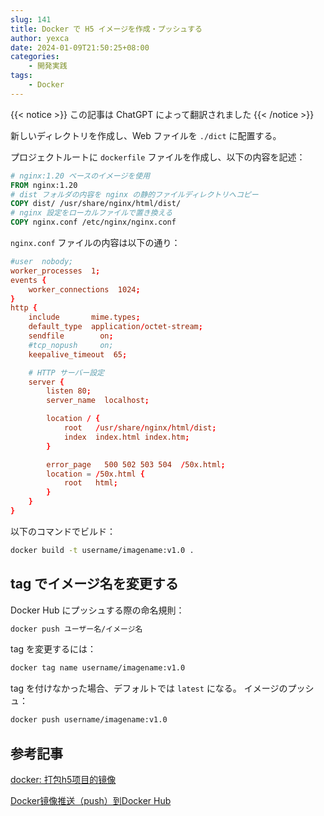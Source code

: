 ```yaml
---
slug: 141
title: Docker で H5 イメージを作成・プッシュする
author: yexca
date: 2024-01-09T21:50:25+08:00
categories:
    - 開発実践
tags:
    - Docker
---
```


{{< notice >}} この記事は ChatGPT によって翻訳されました {{< /notice >}}

新しいディレクトリを作成し、Web ファイルを `./dict` に配置する。

プロジェクトルートに `dockerfile` ファイルを作成し、以下の内容を記述：

```dockerfile
# nginx:1.20 ベースのイメージを使用
FROM nginx:1.20
# dist フォルダの内容を nginx の静的ファイルディレクトリへコピー
COPY dist/ /usr/share/nginx/html/dist/
# nginx 設定をローカルファイルで置き換える
COPY nginx.conf /etc/nginx/nginx.conf
````

`nginx.conf` ファイルの内容は以下の通り：

```conf
#user  nobody;
worker_processes  1;
events {
    worker_connections  1024;
}
http {
    include       mime.types;
    default_type  application/octet-stream;
    sendfile        on;
    #tcp_nopush     on;
    keepalive_timeout  65;

    # HTTP サーバー設定
    server {
        listen 80;
        server_name  localhost;

        location / {
            root   /usr/share/nginx/html/dist;
            index  index.html index.htm;
        }

        error_page   500 502 503 504  /50x.html;
        location = /50x.html {
            root   html;
        }
    }
}
```

以下のコマンドでビルド：

```bash
docker build -t username/imagename:v1.0 .
```

## tag でイメージ名を変更する

Docker Hub にプッシュする際の命名規則：

```bash
docker push ユーザー名/イメージ名
```

tag を変更するには：

```bash
docker tag name username/imagename:v1.0
```

tag を付けなかった場合、デフォルトでは `latest` になる。
イメージのプッシュ：

```bash
docker push username/imagename:v1.0
```

## 参考記事

[docker: 打包h5项目的镜像](https://blog.csdn.net/Mr_rain/article/details/126044289)

[Docker镜像推送（push）到Docker Hub](https://blog.csdn.net/boonya/article/details/74906927)
